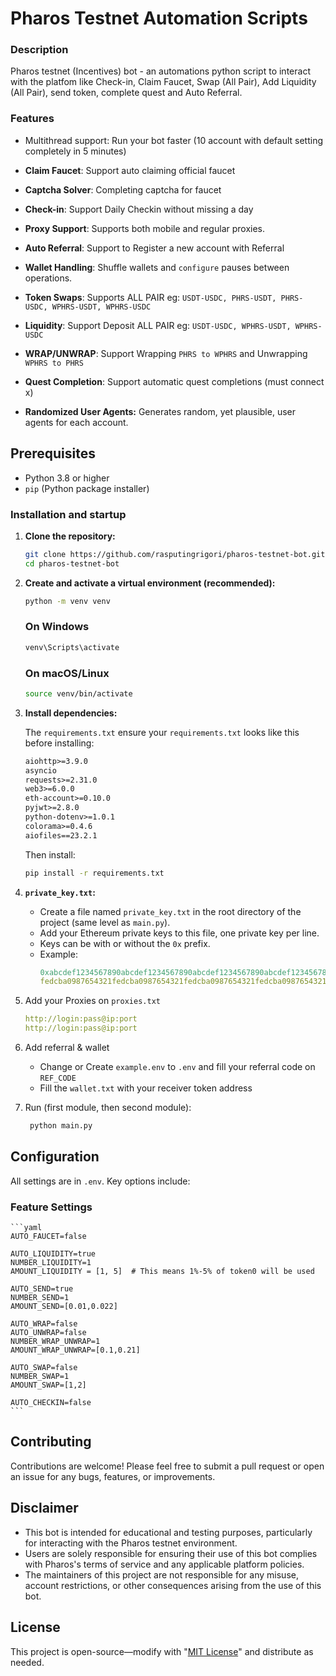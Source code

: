 # Pharos Testnet Automation Scripts

### Description
Pharos testnet (Incentives) bot - an automations python script to interact with the platfom like Check-in, Claim Faucet, Swap (All Pair), Add Liquidity (All Pair), send token, complete quest and Auto Referral.

### Features
-  Multithread support: Run your bot faster (10 account with default setting completely in 5 minutes)

-  **Claim Faucet**: Support auto claiming official faucet

-  **Captcha Solver**: Completing captcha for faucet

-  **Check-in**: Support Daily Checkin without missing a day

-  **Proxy Support**: Supports both mobile and regular proxies.

-  **Auto Referral**: Support to Register a new account with Referral

-  **Wallet Handling**: Shuffle wallets and `configure` pauses between operations.

-  **Token Swaps**: Supports ALL PAIR eg: `USDT-USDC, PHRS-USDT, PHRS-USDC, WPHRS-USDT, WPHRS-USDC` 

-  **Liquidity**: Support Deposit ALL PAIR eg: `USDT-USDC, WPHRS-USDT, WPHRS-USDC` 

-  **WRAP/UNWRAP**: Support Wrapping `PHRS to WPHRS` and Unwrapping `WPHRS to PHRS`

-  **Quest Completion**: Support automatic quest completions (must connect x)

* **Randomized User Agents:** Generates random, yet plausible, user agents for each account.

## Prerequisites

* Python 3.8 or higher
* `pip` (Python package installer)

### Installation and startup

1. **Clone the repository:**
   ```bash
   git clone https://github.com/rasputingrigori/pharos-testnet-bot.git
   cd pharos-testnet-bot
   ```
2.  **Create and activate a virtual environment (recommended):**
    ```bash
    python -m venv venv
     ```
    ### On Windows
    ```bash
    venv\Scripts\activate
    ```
    ### On macOS/Linux
    ```bash
    source venv/bin/activate
    ```

4.  **Install dependencies:**

    The `requirements.txt` ensure your `requirements.txt` looks like this before installing:
    ```txt
    aiohttp>=3.9.0
    asyncio
    requests>=2.31.0
    web3>=6.0.0
    eth-account>=0.10.0
    pyjwt>=2.8.0
    python-dotenv>=1.0.1
    colorama>=0.4.6
    aiofiles==23.2.1
    ```
    Then install:
    ```bash
    pip install -r requirements.txt
    ```

5.  **`private_key.txt`:**
    * Create a file named `private_key.txt` in the root directory of the project (same level as `main.py`).
    * Add your Ethereum private keys to this file, one private key per line.
    * Keys can be with or without the `0x` prefix.
    * Example:
        ```yaml
        0xabcdef1234567890abcdef1234567890abcdef1234567890abcdef1234567890
        fedcba0987654321fedcba0987654321fedcba0987654321fedcba0987654321
        ```

6. Add your Proxies on `proxies.txt`
    ```yaml
    http://login:pass@ip:port
    http://login:pass@ip:port
    ```

7. Add referral & wallet
   - Change or Create `example.env` to `.env` and fill your referral code on `REF_CODE`
   - Fill the `wallet.txt` with your receiver token address
    
8. Run (first module, then second module):
   ```bash
    python main.py
   ```

## Configuration
All settings are in `.env`. Key options include:

### Feature Settings
    ```yaml
    AUTO_FAUCET=false

    AUTO_LIQUIDITY=true
    NUMBER_LIQUIDITY=1
    AMOUNT_LIQUIDITY = [1, 5]  # This means 1%-5% of token0 will be used

    AUTO_SEND=true
    NUMBER_SEND=1
    AMOUNT_SEND=[0.01,0.022]

    AUTO_WRAP=false
    AUTO_UNWRAP=false
    NUMBER_WRAP_UNWRAP=1
    AMOUNT_WRAP_UNWRAP=[0.1,0.21]

    AUTO_SWAP=false
    NUMBER_SWAP=1
    AMOUNT_SWAP=[1,2]

    AUTO_CHECKIN=false
    ```

## Contributing
Contributions are welcome! Please feel free to submit a pull request or open an issue for any bugs, features, or improvements.

## Disclaimer

* This bot is intended for educational and testing purposes, particularly for interacting with the Pharos testnet environment.
* Users are solely responsible for ensuring their use of this bot complies with Pharos's terms of service and any applicable platform policies.
* The maintainers of this project are not responsible for any misuse, account restrictions, or other consequences arising from the use of this bot.

## License

This project is open-source—modify with "[MIT License](?tab=MIT-1-ov-file)" and distribute as needed.
